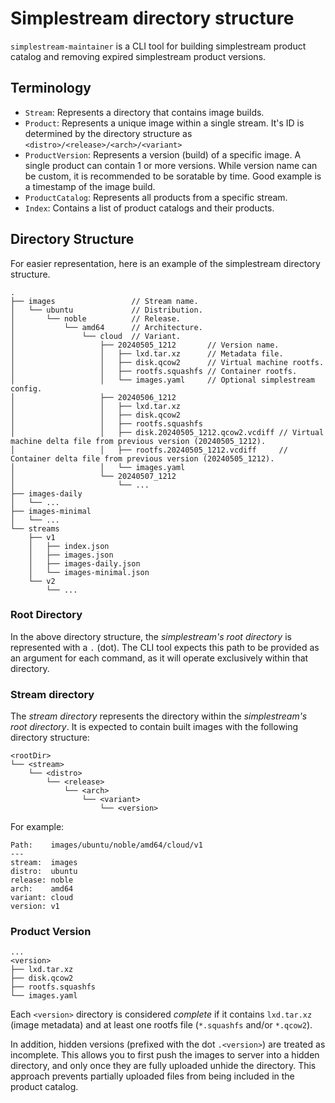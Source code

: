 # Simplestream directory structure

`simplestream-maintainer` is a CLI tool for building simplestream product catalog and removing expired simplestream product versions.

## Terminology

- `Stream`: Represents a directory that contains image builds.
- `Product`: Represents a unique image within a single stream. It's ID is determined by the
    directory structure as `<distro>/<release>/<arch>/<variant>`
- `ProductVersion`: Represents a version (build) of a specific image. A single product can contain 1
    or more versions. While version name can be custom, it is recommended to be soratable by time.
    Good example is a timestamp of the image build.
- `ProductCatalog`: Represents all products from a specific stream.
- `Index`: Contains a list of product catalogs and their products.

## Directory Structure

For easier representation, here is an example of the simplestream directory structure.
```
.
├── images                 // Stream name.
│   └── ubuntu             // Distribution.
│       └── noble          // Release.
│           └── amd64      // Architecture.
│               └── cloud  // Variant.
│                   ├── 20240505_1212       // Version name.
│                   │   ├── lxd.tar.xz      // Metadata file.
│                   │   ├── disk.qcow2      // Virtual machine rootfs.
│                   │   ├── rootfs.squashfs // Container rootfs.
│                   │   └── images.yaml     // Optional simplestream config.
│                   ├── 20240506_1212
│                   │   ├── lxd.tar.xz
│                   │   ├── disk.qcow2
│                   │   ├── rootfs.squashfs
│                   │   ├── disk.20240505_1212.qcow2.vcdiff // Virtual machine delta file from previous version (20240505_1212).
│                   │   ├── rootfs.20240505_1212.vcdiff     // Container delta file from previous version (20240505_1212).
│                   │   └── images.yaml
│                   └── 20240507_1212
│                       └── ...
├── images-daily
│   └── ...
├── images-minimal
│   └── ...
└── streams
    ├── v1
    │   ├── index.json
    │   ├── images.json
    │   ├── images-daily.json
    │   └── images-minimal.json
    └── v2
        └── ...
```

### Root Directory

In the above directory structure, the *simplestream's root directory* is represented with a `.` (dot).
The CLI tool expects this path to be provided as an argument for each command, as it will operate
exclusively within that directory.

### Stream directory

The *stream directory* represents the directory within the *simplestream's root directory*.
It is expected to contain built images with the following directory structure:
```
<rootDir>
└── <stream>
    └── <distro>
        └── <release>
            └── <arch>
                └── <variant>
                    └── <version>
```

For example:
```
Path:    images/ubuntu/noble/amd64/cloud/v1
---
stream:  images
distro:  ubuntu
release: noble
arch:    amd64
variant: cloud
version: v1
```

### Product Version

```
...
<version>
├── lxd.tar.xz
├── disk.qcow2
├── rootfs.squashfs
└── images.yaml
```

Each `<version>` directory is considered *complete* if it contains `lxd.tar.xz` (image metadata)
and at least one rootfs file (`*.squashfs` and/or `*.qcow2`).

In addition, hidden versions (prefixed with the dot `.<version>`) are treated as incomplete.
This allows you to first push the images to server into a hidden directory, and only once they are
fully uploaded unhide the directory. This approach prevents partially uploaded files from being
included in the product catalog.
